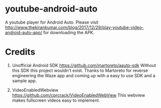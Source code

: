 # youtube-android-auto
A youtube player for Android Auto. 
Please visit http://www.thekirankumar.com/blog/2017/12/29/play-youtube-video-android-auto-app/ for downloading the APK.


# Credits
1. Unofficial Android SDK 
https://github.com/martoreto/aauto-sdk
Without this SDK this project wouldn't exist. Thanks to Martoreto for reverse engineering the Waze app and coming up with a easy to use SDK and a sample app.

2. VideoEnabledWebview
https://github.com/cprcrack/VideoEnabledWebView
This webview makes fullscreen videos easy to implement.
